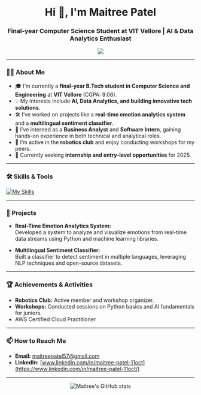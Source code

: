 <!-- Profile README for maitreepatel1110 -->

<h1 align="center">Hi 👋, I'm Maitree Patel</h1>
<h3 align="center">Final-year Computer Science Student at VIT Vellore | AI & Data Analytics Enthusiast</h3>

<p align="center">
  <img src="https://skillicons.dev/icons?i=python,java,cpp,js,html,css,git,github,react,mysql" />
</p>

---

### 👩‍💻 About Me

- 🎓 I’m currently a **final-year B.Tech student in Computer Science and Engineering** at **VIT Vellore** (CGPA: 9.06).
- 💡 My interests include **AI, Data Analytics, and building innovative tech solutions**.
- 🛠️ I’ve worked on projects like a **real-time emotion analytics system** and a **multilingual sentiment classifier**.
- 💼 I’ve interned as a **Business Analyst** and **Software Intern**, gaining hands-on experience in both technical and analytical roles.
- 🤖 I’m active in the **robotics club** and enjoy conducting workshops for my peers.
- 🌱 Currently seeking **internship and entry-level opportunities** for 2025.

---

### 🛠️ Skills & Tools

[![My Skills](https://skillicons.dev/icons?i=python,java,cpp,js,html,css,git,github,react,mysql)](https://skillicons.dev)

---

### 💼 Projects

- **Real-Time Emotion Analytics System:**  
  Developed a system to analyze and visualize emotions from real-time data streams using Python and machine learning libraries.

- **Multilingual Sentiment Classifier:**  
  Built a classifier to detect sentiment in multiple languages, leveraging NLP techniques and open-source datasets.

---

### 🏆 Achievements & Activities

- **Robotics Club:** Active member and workshop organizer.
- **Workshops:** Conducted sessions on Python basics and AI fundamentals for juniors.
- AWS Certified Cloud Practitioner

---

### 📫 How to Reach Me

- **Email:** maitreepatel57@gmail.com
- **LinkedIn:** [www.linkedin.com/in/maitree-patel-11oct](https://www.linkedin.com/in/maitree-patel-11oct/)


---

<p align="center">
  <img src="https://github-readme-stats.vercel.app/api?username=maitreepatel1110&show_icons=true&theme=radical" alt="Maitree's GitHub stats" />
</p>
